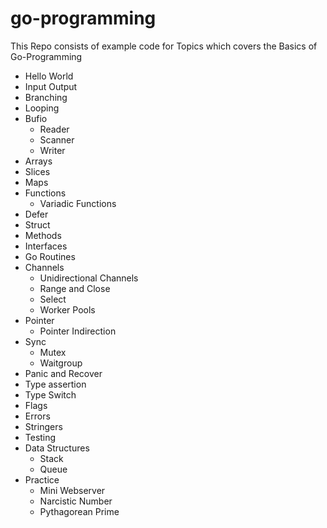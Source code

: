 # go-programming

This Repo consists of example code for Topics which covers the Basics of Go-Programming

- Hello World
- Input Output
- Branching
- Looping
- Bufio
    - Reader
    - Scanner
    - Writer
- Arrays
- Slices
- Maps
- Functions
    - Variadic Functions
- Defer
- Struct
- Methods
- Interfaces
- Go Routines
- Channels
    - Unidirectional Channels
    - Range and Close
    - Select
    - Worker Pools
- Pointer
    - Pointer Indirection
- Sync
    - Mutex
    - Waitgroup
- Panic and Recover
- Type assertion
- Type Switch
- Flags
- Errors
- Stringers
- Testing
- Data Structures
    - Stack
    - Queue
- Practice
    - Mini Webserver
    - Narcistic Number
    - Pythagorean Prime


